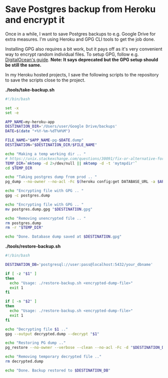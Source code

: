# Save Postgres backup from Heroku and encrypt it

Once in a while, I want to save Postgres backups to e.g. Google Drive for
extra measures. I'm using Heroku and GPG CLI tools to get the job done.

Installing GPG also requires a bit work, but it pays off as it's very convenient
way to encrypt random individual files.
To setup GPG, follow e.g. [DigitalOcean's guide](https://www.digitalocean.com/community/tutorials/how-to-use-gpg-to-encrypt-and-sign-messages-on-an-ubuntu-12-04-vps).
**Note: It says deprecated but the GPG setup should be still the same.**

In my Heroku hosted projects, I save the following scripts to the repository to save the scripts close to the project.

**./tools/take-backup.sh**

```bash
#!/bin/bash

set -x
set -e

APP_NAME=my-heroku-app
DESTINATION_DIR='/Users/user/Google Drive/backups'
DATE=$(date "+%Y-%m-%dT%H%M")

FILE_NAME="$APP_NAME-pg-$DATE.dump"
DESTINATION="$DESTINATION_DIR/$FILE_NAME"

echo "Making a temp working dir .. "
# https://unix.stackexchange.com/questions/30091/fix-or-alternative-for-mktemp-in-os-x
TEMP_DIR=`mktemp -d 2>/dev/null || mktemp -d -t 'mytmpdir'`
cd $TEMP_DIR

echo "Taking postgres dump from prod .. "
pg_dump --no-owner --no-acl -Fc $(heroku config:get DATABASE_URL -a $APP_NAME) > postgres.dump

echo "Encrypting file with GPG .. "
gpg -c postgres.dump

echo "Encrypting file with GPG .. "
mv postgres.dump.gpg "$DESTINATION.gpg"

echo "Removing unencrypted file .. "
rm postgres.dump
rm -r "$TEMP_DIR"

echo "Done. Database dump saved at $DESTINATION.gpg"
```

**./tools/restore-backup.sh**

```bash
#!/bin/bash

DESTINATION_DB='postgresql://user:pass@localhost:5432/your_dbname'

if [ -z "$1" ]
then
  echo "Usage: ./restore-backup.sh <encrypted-dump-file>"
  exit 1
fi

if [ -n "$2" ]
then
  echo "Usage: ./restore-backup.sh <encrypted-dump-file>"
  exit 1
fi

echo "Decrypting file $1 .."
gpg --output decrypted.dump --decrypt "$1"

echo "Restoring PG dump .."
pg_restore --no-owner --verbose --clean --no-acl -Fc -d "$DESTINATION_DB" decrypted.dump

echo "Removing temporary decrypted file .."
rm decrypted.dump

echo "Done. Backup restored to $DESTINATION_DB"
```
